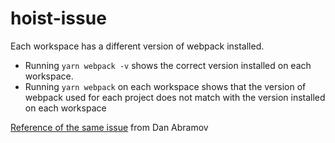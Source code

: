 # hoist-issue

Each workspace has a different version of webpack installed.  
- Running `yarn webpack -v` shows the correct version installed on each workspace.   
- Running `yarn webpack` on each workspace shows that the version of webpack used for each project does not match with the version installed on each workspace   

[Reference of the same issue](https://twitter.com/dan_abramov/status/951931842273398784?lang=en) from Dan Abramov


